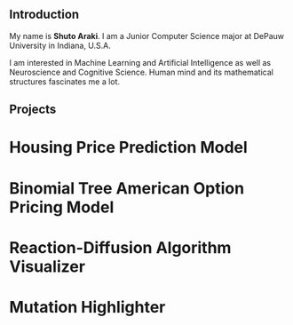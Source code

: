 ## Introduction

My name is **Shuto Araki**. I am a Junior Computer Science major at DePauw University in Indiana, U.S.A.

I am interested in Machine Learning and Artificial Intelligence as well as Neuroscience and Cognitive Science. Human mind and its mathematical structures fascinates me a lot. 

## Projects

# Housing Price Prediction Model

# Binomial Tree American Option Pricing Model

# Reaction-Diffusion Algorithm Visualizer

# Mutation Highlighter

